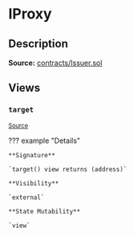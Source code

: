 # IProxy

## Description

**Source:** [contracts/Issuer.sol](https://github.com/Synthetixio/synthetix/tree/v2.84.0-alpha/contracts/Issuer.sol)

## Views

### `target`

<sub>[Source](https://github.com/Synthetixio/synthetix/tree/v2.84.0-alpha/contracts/Issuer.sol#L31)</sub>

??? example "Details"

    **Signature**

    `target() view returns (address)`

    **Visibility**

    `external`

    **State Mutability**

    `view`
